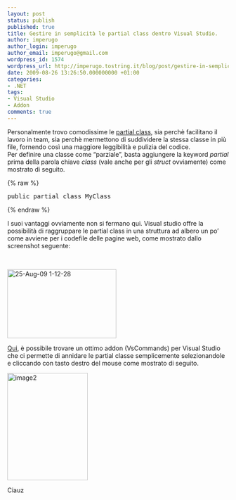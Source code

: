 ```yaml
---
layout: post
status: publish
published: true
title: Gestire in semplicità le partial class dentro Visual Studio.
author: imperugo
author_login: imperugo
author_email: imperugo@gmail.com
wordpress_id: 1574
wordpress_url: http://imperugo.tostring.it/blog/post/gestire-in-semplicita-le-partial-class-dentro-visual-studio/
date: 2009-08-26 13:26:50.000000000 +01:00
categories:
- .NET
tags:
- Visual Studio
- Addon
comments: true
---
```

<p>Personalmente trovo comodissime le <a title="Partial Class Definitions (C# Programming Guide)" href="http://msdn.microsoft.com/en-us/library/wa80x488%28VS.80%29.aspx" rel="nofollow" target="_blank">partial class</a>, sia perch&egrave; facilitano il lavoro in team, sia perch&egrave; mermettono di suddividere la stessa classe in pi&ugrave; file, fornendo cos&igrave; una maggiore leggibilit&agrave; e pulizia del codice.     <br />
Per definire una classe come &ldquo;parziale&rdquo;, basta aggiungere la keyword <em>partial</em> prima della parola chiave <em>class</em> (vale anche per gli <em>struct</em> ovviamente) come mostrato di seguito.</p>
{% raw %}<pre class="brush: csharp; ruler: true;">
public partial class MyClass</pre>{% endraw %}
<p>I suoi vantaggi ovviamente non si fermano qui. Visual studio offre la possibilit&agrave; di raggruppare le partial class in una struttura ad albero un po&rsquo; come avviene per i codefile delle pagine web, come mostrato dallo screenshot seguente:</p>
<p>&nbsp;</p>
<p><a href="http://imperugo.tostring.it/Content/Uploaded/image/25-Aug-09%201-12-28_2.png" rel="shadowbox[Gestire-in-semplicita-le-partial-class-dentro-Visual-Studio];options={counterType:'skip',continuous:true,animSequence:'sync'}"><img SinglelineIgnoreCase width="248" height="157" border="0" singlelineignorecase="" style="border: 0px none ; display: inline;" title="25-Aug-09 1-12-28" alt="25-Aug-09 1-12-28" src="http://imperugo.tostring.it/Content/Uploaded/image/25-Aug-09%201-12-28_thumb.png" /></a></p>
<p><a title="VsCommand" href="http://www.mokosh.co.uk/page/VsCommands.aspx" rel="nofollow" target="_blank">Qui</a>, &egrave; possibile trovare un ottimo addon (VsCommands) per Visual Studio che ci permette di annidare le partial classe semplicemente selezionandole e cliccando con tasto destro del mouse come mostrato di seguito.</p>
<p><a href="http://imperugo.tostring.it/Content/Uploaded/image/image2_2.jpg" rel="shadowbox[Gestire-in-semplicita-le-partial-class-dentro-Visual-Studio];options={counterType:'skip',continuous:true,animSequence:'sync'}"><img SinglelineIgnoreCase width="183" height="244" border="0" singlelineignorecase="" style="border: 0px none ; display: inline;" title="image2" alt="image2" src="http://imperugo.tostring.it/Content/Uploaded/image/image2_thumb.jpg" /></a></p>
<p>Ciauz</p>
